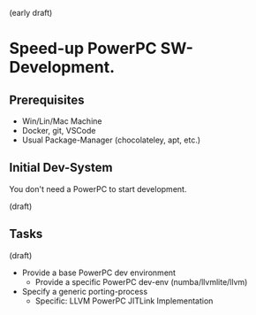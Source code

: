 (early draft)

# Speed-up  PowerPC SW-Development.


## Prerequisites

* Win/Lin/Mac Machine
* Docker, git, VSCode
* Usual Package-Manager (chocolateley, apt, etc.)

## Initial Dev-System

You don't need a PowerPC to start development. 

(draft)

## Tasks

(draft)

* Provide a base PowerPC dev environment
    * Provide a specific PowerPC dev-env (numba/llvmlite/llvm)
* Specify a generic porting-process
    * Specific: LLVM PowerPC JITLink Implementation 

